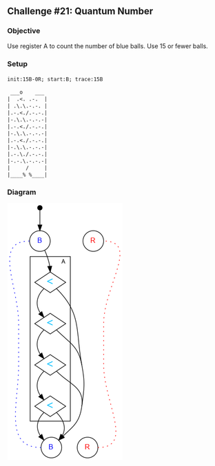 ## Challenge #21: Quantum Number

### Objective

Use register A to count the number of blue balls. Use 15 or fewer balls.

### Setup

`init:15B-0R; start:B; trace:15B`

	 ___o    ___
	|  .<. .-.  |
	| .\.\.-.-. |
	|.-.<./.-.-.|
	|-.\.\.-.-.-|
	|.-.<./.-.-.|
	|-.\.\.-.-.-|
	|.-.<./.-.-.|
	|-.\.\.-.-.-|
	|.-.\./.-.-.|
	|-.-.\.-.-.-|
	|     /     |
	|____% %____|

### Diagram

![Puzzle #21](../graph/PNG/puzzle21.png)

